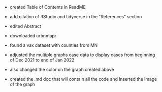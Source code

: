 -   created Table of Contents in ReadME

-   add citation of RStudio and tidyverse in the "References" section

-   edited Abstract

-   downloaded urbnmapr

-   found a vax dataset with counties from MN

-   adjusted the multiple graphs case data to display cases from beginning of Dec 2021 to end of Jan 2022

-   also changed the color on the graph created above

-   created the .md doc that will contain all the code and inserted the image of the graph
